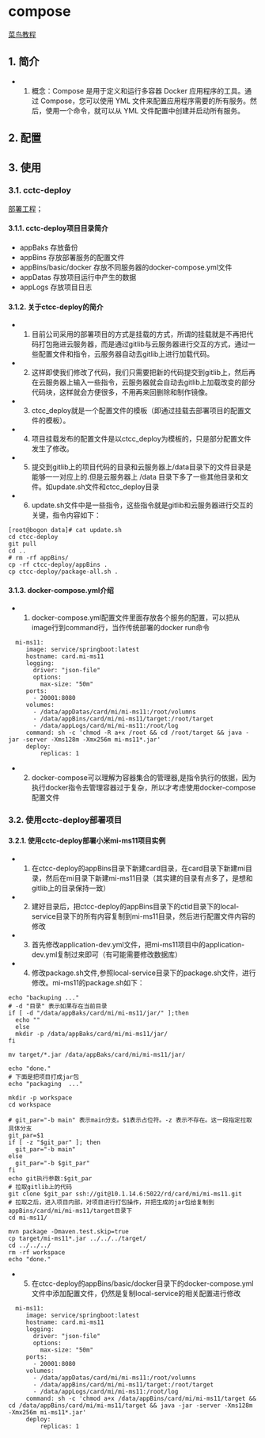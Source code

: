 # compose

[菜鸟教程](https://www.runoob.com/docker/docker-compose.html)

## 1. 简介

- 1. 概念：Compose 是用于定义和运行多容器 Docker 应用程序的工具。通过 Compose，您可以使用 YML 文件来配置应用程序需要的所有服务。然后，使用一个命令，就可以从 YML 文件配置中创建并启动所有服务。

## 2. 配置

## 3. 使用

### 3.1. cctc-deploy

[部署工程](http://10.1.14.6:5080/rd/deploy)；

#### 3.1.1. cctc-deploy项目目录简介

- appBaks 存放备份
- appBins 存放部署服务的配置文件
- appBins/basic/docker 存放不同服务器的docker-compose.yml文件
- appDatas 存放项目运行中产生的数据
- appLogs 存放项目日志

#### 3.1.2. 关于ctcc-deploy的简介

- 1. 目前公司采用的部署项目的方式是挂载的方式，所谓的挂载就是不再把代码打包拖进云服务器，而是通过gitlib与云服务器进行交互的方式，通过一些配置文件和指令，云服务器自动去gitlib上进行加载代码。
- 2. 这样即使我们修改了代码，我们只需要把新的代码提交到gitlib上，然后再在云服务器上输入一些指令，云服务器就会自动去gitlib上加载改变的部分代码块，这样就会方便很多，不用再来回删除和制作镜像。
- 3. ctcc_deploy就是一个配置文件的模板（即通过挂载去部署项目的配置文件的模板）。
- 4. 项目挂载发布的配置文件是以ctcc_deploy为模板的，只是部分配置文件发生了修改。
- 5. 提交到gitlib上的项目代码的目录和云服务器上/data目录下的文件目录是能够一一对应上的.但是云服务器上 /data 目录下多了一些其他目录和文件。如update.sh文件和ctcc_deploy目录
- 6. update.sh文件中是一些指令，这些指令就是gitlib和云服务器进行交互的关键，指令内容如下：

``` shell
[root@bogon data]# cat update.sh
cd ctcc-deploy
git pull
cd ..
# rm -rf appBins/
cp -rf ctcc-deploy/appBins .
cp ctcc-deploy/package-all.sh .
```

#### 3.1.3. docker-compose.yml介绍

- 1. docker-compose.yml配置文件里面存放各个服务的配置，可以把从image行到command行，当作传统部署的docker run命令

```shell
  mi-ms11:
     image: service/springboot:latest
     hostname: card.mi-ms11
     logging:
       driver: "json-file"
       options:
         max-size: "50m"
     ports:
       - 20001:8080
     volumes:
       - /data/appDatas/card/mi/mi-ms11:/root/volumns
       - /data/appBins/card/mi/mi-ms11/target:/root/target
       - /data/appLogs/card/mi/mi-ms11:/root/log
     command: sh -c 'chmod -R a+x /root && cd /root/target && java -jar -server -Xms128m -Xmx256m mi-ms11*.jar'
     deploy:
         replicas: 1
```

- 2. docker-compose可以理解为容器集合的管理器,是指令执行的依据，因为执行docker指令去管理容器过于复杂，所以才考虑使用docker-compose配置文件

### 3.2. 使用cctc-deploy部署项目

#### 3.2.1. 使用cctc-deploy部署小米mi-ms11项目实例

- 1. 在ctcc-deploy的appBins目录下新建card目录，在card目录下新建mi目录，然后在mi目录下新建mi-ms11目录（其实建的目录有点多了，是想和gitlib上的目录保持一致）
- 2. 建好目录后，把ctcc-deploy的appBins目录下的ctid目录下的local-service目录下的所有内容复制到mi-ms11目录，然后进行配置文件内容的修改
- 3. 首先修改application-dev.yml文件，把mi-ms11项目中的application-dev.yml复制过来即可（有可能需要修改数据库）
- 4. 修改package.sh文件,参照local-service目录下的package.sh文件，进行修改。mi-ms11的package.sh如下：
  
```shell
echo "backuping ..."
# -d "目录" 表示如果存在当前目录
if [ -d "/data/appBaks/card/mi/mi-ms11/jar/" ];then
  echo ""
  else
  mkdir -p /data/appBaks/card/mi/mi-ms11/jar/
fi

mv target/*.jar /data/appBaks/card/mi/mi-ms11/jar/

echo "done."
# 下面是把项目打成jar包
echo "packaging  ..."

mkdir -p workspace
cd workspace

# git_par="-b main" 表示main分支。$1表示占位符。-z 表示不存在。这一段指定拉取具体分支
git_par=$1
if [ -z "$git_par" ]; then
  git_par="-b main"
else
  git_par="-b $git_par"
fi
echo git执行参数:$git_par
# 拉取gitlib上的代码
git clone $git_par ssh://git@10.1.14.6:5022/rd/card/mi/mi-ms11.git
# 拉取之后，进入项目内部，对项目进行打包操作，并把生成的jar包给复制到 appBins/card/mi/mi-ms11/target目录下
cd mi-ms11/

mvn package -Dmaven.test.skip=true
cp target/mi-ms11*.jar ../../../target/
cd ../../../
rm -rf workspace
echo "done."
```

- 5. 在ctcc-deploy的appBins/basic/docker目录下的docker-compose.yml文件中添加配置文件，仍然是复制local-service的相关配置进行修改

```shell
  mi-ms11:
     image: service/springboot:latest
     hostname: card.mi-ms11
     logging:
       driver: "json-file"
       options:
         max-size: "50m"
     ports:
       - 20001:8080
     volumes:
       - /data/appDatas/card/mi/mi-ms11:/root/volumns
       - /data/appBins/card/mi/mi-ms11/target:/root/target
       - /data/appLogs/card/mi/mi-ms11:/root/log
     command: sh -c 'chmod a+x /data/appBins/card/mi/mi-ms11/target && cd /data/appBins/card/mi/mi-ms11/target && java -jar -server -Xms128m -Xmx256m mi-ms11*.jar'
     deploy:
         replicas: 1
```
